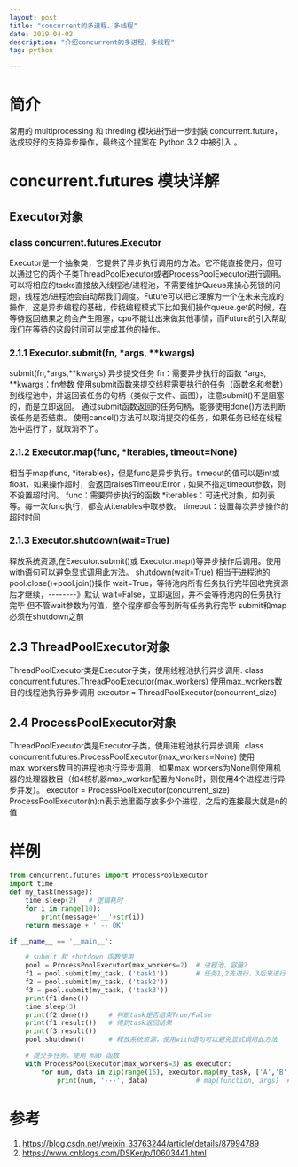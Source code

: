 ```yaml
---
layout: post
title: "concurrent的多进程、多线程"
date: 2019-04-02
description: "介绍concurrent的多进程、多线程"
tag: python

---
```


# 简介

常用的 multiprocessing 和 threding 模块进行进一步封装 concurrent.future，达成较好的支持异步操作，最终这个提案在 Python 3.2 中被引入 。

# concurrent.futures 模块详解

## Executor对象

### class concurrent.futures.Executor
Executor是一个抽象类，它提供了异步执行调用的方法。它不能直接使用，但可以通过它的两个子类ThreadPoolExecutor或者ProcessPoolExecutor进行调用。可以将相应的tasks直接放入线程池/进程池，不需要维护Queue来操心死锁的问题，线程池/进程池会自动帮我们调度。Future可以把它理解为一个在未来完成的操作，这是异步编程的基础，传统编程模式下比如我们操作queue.get的时候，在等待返回结果之前会产生阻塞，cpu不能让出来做其他事情，而Future的引入帮助我们在等待的这段时间可以完成其他的操作。

### 2.1.1 Executor.submit(fn, \*args, \*\*kwargs)
submit(fn,\*args,\*\*kwargs) 异步提交任务
fn：需要异步执行的函数
\*args, \*\*kwargs：fn参数
使用submit函数来提交线程需要执行的任务（函数名和参数）到线程池中，并返回该任务的句柄（类似于文件、画图），注意submit()不是阻塞的，而是立即返回。
通过submit函数返回的任务句柄，能够使用done()方法判断该任务是否结束。
使用cancel()方法可以取消提交的任务，如果任务已经在线程池中运行了，就取消不了。

### 2.1.2 Executor.map(func, \*iterables, timeout=None)
相当于map(func, \*iterables)，但是func是异步执行。timeout的值可以是int或float，如果操作超时，会返回raisesTimeoutError；如果不指定timeout参数，则不设置超时间。
func：需要异步执行的函数
\*iterables：可迭代对象，如列表等。每一次func执行，都会从iterables中取参数。
timeout：设置每次异步操作的超时时间

### 2.1.3 Executor.shutdown(wait=True)
释放系统资源,在Executor.submit()或 Executor.map()等异步操作后调用。使用with语句可以避免显式调用此方法。
shutdown(wait=True) 相当于进程池的pool.close()+pool.join()操作
wait=True，等待池内所有任务执行完毕回收完资源后才继续，--------》默认
wait=False，立即返回，并不会等待池内的任务执行完毕
但不管wait参数为何值，整个程序都会等到所有任务执行完毕
submit和map必须在shutdown之前

## 2.3 ThreadPoolExecutor对象
ThreadPoolExecutor类是Executor子类，使用线程池执行异步调用.
class concurrent.futures.ThreadPoolExecutor(max_workers)
使用max_workers数目的线程池执行异步调用
executor = ThreadPoolExecutor(concurrent_size)
 
## 2.4 ProcessPoolExecutor对象
ThreadPoolExecutor类是Executor子类，使用进程池执行异步调用.
class concurrent.futures.ProcessPoolExecutor(max_workers=None)
使用max_workers数目的进程池执行异步调用，如果max_workers为None则使用机器的处理器数目（如4核机器max_worker配置为None时，则使用4个进程进行异步并发）。
executor = ProcessPoolExecutor(concurrent_size)
ProcessPoolExecutor(n):n表示池里面存放多少个进程，之后的连接最大就是n的值


# 样例

```python
from concurrent.futures import ProcessPoolExecutor
import time
def my_task(message):
    time.sleep(2)   # 逻辑耗时
    for i in range(10):
        print(message+'__'+str(i))
    return message + ' -- OK'

if __name__ == '__main__':

    # submit 和 shutdown 函数使用
    pool = ProcessPoolExecutor(max_workers=2)  # 进程池，容量2
    f1 = pool.submit(my_task, ('task1'))       # 任务1,2先进行，3后来进行
    f2 = pool.submit(my_task, ('task2'))
    f3 = pool.submit(my_task, ('task3'))
    print(f1.done())
    time.sleep(3)
    print(f2.done())     # 判断task是否结束True/False
    print(f1.result())   # 得到task返回结果
    print(f3.result())
    pool.shutdown()      # 释放系统资源，使用with语句可以避免显式调用此方法

    # 提交多任务，使用 map 函数
    with ProcessPoolExecutor(max_workers=3) as executor:
        for num, data in zip(range(16), executor.map(my_task, ['A','B','C','D','E'])):
            print(num, '---', data)            # map(function, args)  # 提交五个任务
```

# 参考
1. https://blog.csdn.net/weixin_33763244/article/details/87994789
2. https://www.cnblogs.com/DSKer/p/10603441.html
